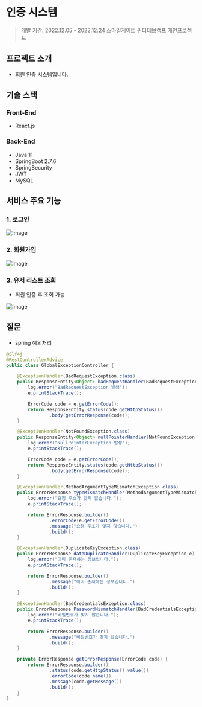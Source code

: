# 인증 시스템
> 개발 기간: 2022.12.05 - 2022.12.24
> 스마일게이트 윈터데브캠프 개인프로젝트
## 프로젝트 소개
- 회원 인증 시스템입니다.
## 기술 스택
### Front-End
- React.js
### Back-End
- Java 11
- SpringBoot 2.7.6
- SpringSecurity
- JWT
- MySQL
## 서비스 주요 기능
### 1. 로그인
![image](https://user-images.githubusercontent.com/89640705/209167581-c6bda735-97c1-4d73-af26-98e886c7dac3.png)
### 2. 회원가입
![image](https://user-images.githubusercontent.com/89640705/209167661-b70cb5a6-f9f3-45b5-bc10-446a10b23260.png)
### 3. 유저 리스트 조회
- 회원 인증 후 조회 가능

![image](https://user-images.githubusercontent.com/89640705/209168457-686f7ff7-c2b1-4970-aff4-82379a85d209.png)
## 질문
- spring 예외처리
```java
@Slf4j
@RestControllerAdvice
public class GlobalExceptionController {

    @ExceptionHandler(BadRequestException.class)
    public ResponseEntity<Object> badRequestHandler(BadRequestException e) {
        log.error("BadRequestException 발생");
        e.printStackTrace();

        ErrorCode code = e.getErrorCode();
        return ResponseEntity.status(code.getHttpStatus())
                .body(getErrorResponse(code));
    }

    @ExceptionHandler(NotFoundException.class)
    public ResponseEntity<Object> nullPointerHandler(NotFoundException e) {
        log.error("NullPointerException 발생");
        e.printStackTrace();

        ErrorCode code = e.getErrorCode();
        return ResponseEntity.status(code.getHttpStatus())
                .body(getErrorResponse(code));
    }

    @ExceptionHandler(MethodArgumentTypeMismatchException.class)
    public ErrorResponse typeMismatchHandler(MethodArgumentTypeMismatchException e) {
        log.error("요청 주소가 맞지 않습니다.");
        e.printStackTrace();

        return ErrorResponse.builder()
                .errorCode(e.getErrorCode())
                .message("요청 주소가 맞지 않습니다.")
                .build();
    }

    @ExceptionHandler(DuplicateKeyException.class)
    public ErrorResponse dataDuplicateHandler(DuplicateKeyException e) {
        log.error("이미 존재하는 정보입니다.");
        e.printStackTrace();

        return ErrorResponse.builder()
                .message("이미 존재하는 정보입니다.")
                .build();
    }

    @ExceptionHandler(BadCredentialsException.class)
    public ErrorResponse PasswordMismatchHandler(BadCredentialsException e) {
        log.error("비밀번호가 맞지 않습니다.");
        e.printStackTrace();

        return ErrorResponse.builder()
                .message("비밀번호가 맞지 않습니다.")
                .build();
    }

    private ErrorResponse getErrorResponse(ErrorCode code) {
        return ErrorResponse.builder()
                .status(code.getHttpStatus().value())
                .errorCode(code.name())
                .message(code.getMessage())
                .build();
    }
}
```

   
